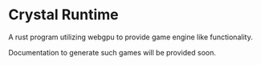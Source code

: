 # Crystal Runtime
A rust program utilizing webgpu to provide game engine like functionality.

Documentation to generate such games will be provided soon.